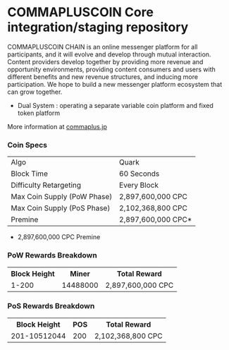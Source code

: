 COMMAPLUSCOIN Core integration/staging repository
=====================================

COMMAPLUSCOIN CHAIN is an online messenger platform for all participants, and it will evolve and develop through mutual interaction. Content providers develop together by providing more revenue and opportunity environments, providing content consumers and users with different benefits and new revenue structures, and inducing more participation. We hope to build a new messenger platform ecosystem that can grow together.
- Dual System : operating a separate variable coin platform and fixed token platform

More information at [commaplus.jp](http://commaplus.jp) 

### Coin Specs
<table>
<tr><td>Algo</td><td>Quark</td></tr>
<tr><td>Block Time</td><td>60 Seconds</td></tr>
<tr><td>Difficulty Retargeting</td><td>Every Block</td></tr>
<tr><td>Max Coin Supply (PoW Phase)</td><td>2,897,600,000 CPC</td></tr>
<tr><td>Max Coin Supply (PoS Phase)</td><td>2,102,368,800 CPC</td></tr>
<tr><td>Premine</td><td>2,897,600,000 CPC*</td></tr>
</table>

* 2,897,600,000 CPC Premine

### PoW Rewards Breakdown

<table>
<th>Block Height</th><th>Miner</th><th>Total Reward</td>
<tr><td>1-200</td><td>14488000</td><td>2,897,600,000 CPC</td></tr>
</table>

### PoS Rewards Breakdown

<table>
<th>Block Height</th><th>POS</th><th>Total Reward</th>
<tr><td>201-10512044</td><td>200</td><td>2,102,368,800 CPC</td></tr>

</table>
